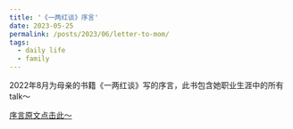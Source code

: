 ```yaml
---
title: '《一两红谈》序言'
date: 2023-05-25
permalink: /posts/2023/06/letter-to-mom/
tags:
  - daily life
  - family
---
```


2022年8月为母亲的书籍《一两红谈》写的序言，此书包含她职业生涯中的所有talk～

[序言原文点击此～](https://jyrao.github.io/files/letter_to_mom.pdf)